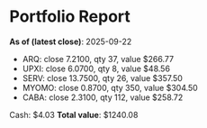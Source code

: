 # Portfolio Report
**As of (latest close)**: 2025-09-22

- ARQ: close 7.2100, qty 37, value $266.77
- UPXI: close 6.0700, qty 8, value $48.56
- SERV: close 13.7500, qty 26, value $357.50
- MYOMO: close 0.8700, qty 350, value $304.50
- CABA: close 2.3100, qty 112, value $258.72

Cash: $4.03
**Total value**: $1240.08